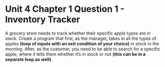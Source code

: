 # Unit 4 Chapter 1 Question 1 - Inventory Tracker

A grocery store needs to track whether their specific apple types are in stock.
Create a program that first, as the manager, takes in all the types of apples
**(loop of inputs with an exit condition of your choice)** in stock in the morning.
After, as the customer, you need to be able to search for a specific apple,
where it tells them whether it’s in stock or not **(this can be in a separate loop as well)**.